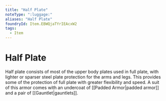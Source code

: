 ```yaml
---
title: "Half Plate"
noteType: ":luggage:"
aliases: "Half Plate"
foundryId: Item.EBWQjaTYrIEAcxW2
tags:
  - Item
---
```


# Half Plate

Half plate consists of most of the upper body plates used in full plate, with lighter or sparser steel plate protection for the arms and legs. This provides some of the protection of full plate with greater flexibility and speed. A suit of this armor comes with an undercoat of [[Padded Armor|padded armor]] and a pair of [[Gauntlet|gauntlets]].
